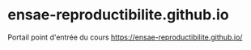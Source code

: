 # ensae-reproductibilite.github.io

Portail point d'entrée du cours https://ensae-reproductibilite.github.io/

